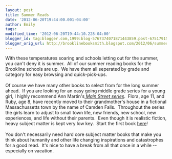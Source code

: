 ```yaml
---
layout: post
title: Summer Reads
date: '2012-06-20T19:44:00.001-04:00'
author: Emily
tags: 
modified_time: '2012-06-20T19:44:10.228-04:00'
blogger_id: tag:blogger.com,1999:blog-5767374071871443859.post-6751791587259377582
blogger_orig_url: http://brooklinebooksmith.blogspot.com/2012/06/summer-reads.html
---
```


With these temperatures soaring and schools letting out for the summer, you can't deny it is summer.&nbsp; All of our summer reading books for the Brookline schools are up.&nbsp; We have them all seperated by grade and category for easy browsing and quick-pick-ups.<br /><br />Of course we have many other books to select from for the long summer ahead.&nbsp; If you are looking for an easy going middle grade series for a young girl, I highly recommend Ann Martin's<a href="http://www.scholastic.com/mainstreet/index.htm"> <em>Main Street series</em></a>.&nbsp; Flora, age 11, and Ruby, age 8, have recently moved&nbsp;to their&nbsp;grandmother's house in a fictional Massachussetts town by the name of Camden Falls.&nbsp; Throughout the series the girls learn to adjust to small town life, new friends, new school, new experiences, and life without their parents.&nbsp; Even though it is realistic fiction, heavy subject matter is kept&nbsp;very low key.&nbsp; Start the first book <a href="http://www.brooklinebooksmith-shop.com/book/9780439868792">here</a>!<br /><br />You don't necessarily need hard core subject matter books that make you think about humanity and other life changing inspirations and catastrophes for a good read.&nbsp; It's nice to have a break from all that once in a while -- especially on vacation.